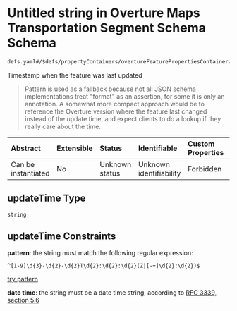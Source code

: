 # Untitled string in Overture Maps Transportation Segment Schema Schema

```txt
defs.yaml#/$defs/propertyContainers/overtureFeaturePropertiesContainer/properties/updateTime
```

Timestamp when the feature was last updated

> Pattern is used as a fallback because not all JSON schema implementations treat "format" as an assertion, for some it is only an annotation.
> A somewhat more compact approach would be to reference the Overture version where the feature last changed instead of the update time, and expect clients to do a lookup if they really care about the time.

| Abstract            | Extensible | Status         | Identifiable            | Custom Properties | Additional Properties | Access Restrictions | Defined In                                                                                 |
| :------------------ | :--------- | :------------- | :---------------------- | :---------------- | :-------------------- | :------------------ | :----------------------------------------------------------------------------------------- |
| Can be instantiated | No         | Unknown status | Unknown identifiability | Forbidden         | Allowed               | none                | [defs.yaml\*](../../../../../../../tmp/jsonschema/schema/defs.yaml "open original schema") |

## updateTime Type

`string`

## updateTime Constraints

**pattern**: the string must match the following regular expression:&#x20;

```regexp
^[1-9]\d{3}-\d{2}-\d{2}T\d{2}:\d{2}:\d{2}(Z|[-+]\d{2}:\d{2})$
```

[try pattern](https://regexr.com/?expression=%5E%5B1-9%5D%5Cd%7B3%7D-%5Cd%7B2%7D-%5Cd%7B2%7DT%5Cd%7B2%7D%3A%5Cd%7B2%7D%3A%5Cd%7B2%7D\(Z%7C%5B-%2B%5D%5Cd%7B2%7D%3A%5Cd%7B2%7D\)%24 "try regular expression with regexr.com")

**date time**: the string must be a date time string, according to [RFC 3339, section 5.6](https://tools.ietf.org/html/rfc3339 "check the specification")
